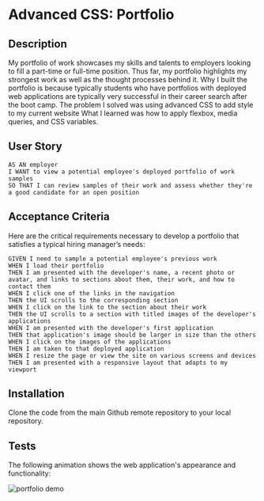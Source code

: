 # Advanced CSS: Portfolio


## Description 


My portfolio of work showcases my skills and talents to employers looking to fill a part-time or full-time position. Thus far, my portfolio highlights my strongest work as well as the thought processes behind it. Why I built the portfolio is because typically students who have portfolios with deployed web applications are typically very successful in their career search after the boot camp. The problem I solved was using advanced CSS to add style to my current website
What I learned was how to apply flexbox, media queries, and CSS variables. 



## User Story

```
AS AN employer
I WANT to view a potential employee's deployed portfolio of work samples
SO THAT I can review samples of their work and assess whether they're a good candidate for an open position
```


## Acceptance Criteria

Here are the critical requirements necessary to develop a portfolio that satisfies a typical hiring manager’s needs:

```
GIVEN I need to sample a potential employee's previous work
WHEN I load their portfolio
THEN I am presented with the developer's name, a recent photo or avatar, and links to sections about them, their work, and how to contact them
WHEN I click one of the links in the navigation
THEN the UI scrolls to the corresponding section
WHEN I click on the link to the section about their work
THEN the UI scrolls to a section with titled images of the developer's applications
WHEN I am presented with the developer's first application
THEN that application's image should be larger in size than the others
WHEN I click on the images of the applications
THEN I am taken to that deployed application
WHEN I resize the page or view the site on various screens and devices
THEN I am presented with a responsive layout that adapts to my viewport
```

## Installation
Clone the code from the main Github remote repository to your local repository.

## Tests

The following animation shows the web application's appearance and functionality:

![portfolio demo](./Assets/02-advanced-css-homework-demo.gif)
